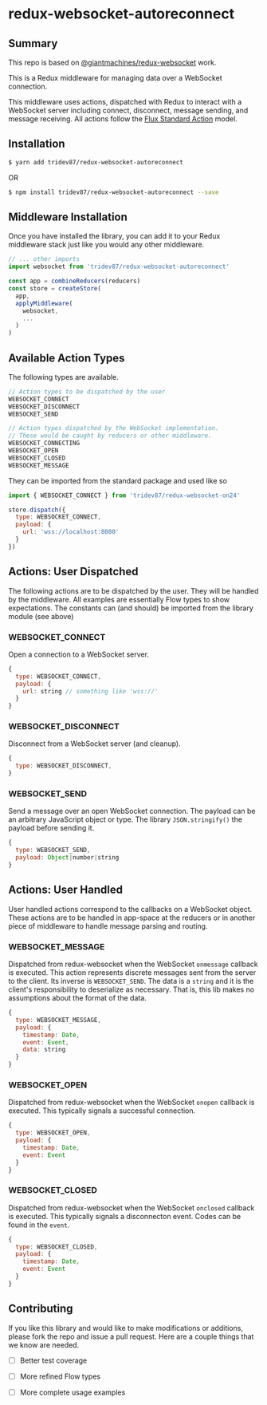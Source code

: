# redux-websocket-autoreconnect

## Summary

This repo is based on [@giantmachines/redux-websocket](https://github.com/giantmachines/redux-websocket) work.

This is a Redux middleware for managing data over a WebSocket connection.

This middleware uses actions, dispatched with Redux to interact with a WebSocket server including connect, disconnect, message sending, and message receiving. All actions follow the [Flux Standard Action](https://github.com/acdlite/flux-standard-action) model. 

## Installation

```bash
$ yarn add tridev87/redux-websocket-autoreconnect
```
OR

```bash
$ npm install tridev87/redux-websocket-autoreconnect --save
```

## Middleware Installation

Once you have installed the library, you can add it to your Redux middleware stack just like you would any other middleware.

```javascript
// ... other imports
import websocket from 'tridev87/redux-websocket-autoreconnect'

const app = combineReducers(reducers)
const store = createStore(
  app,
  applyMiddleware(
    websocket,
    ...
  )
)
```
## Available Action Types

The following types are available.

```javascript
// Action types to be dispatched by the user
WEBSOCKET_CONNECT
WEBSOCKET_DISCONNECT
WEBSOCKET_SEND

// Action types dispatched by the WebSocket implementation.
// These would be caught by reducers or other middleware.
WEBSOCKET_CONNECTING
WEBSOCKET_OPEN
WEBSOCKET_CLOSED
WEBSOCKET_MESSAGE
```

They can be imported from the standard package and used like so

```javascript
import { WEBSOCKET_CONNECT } from 'tridev87/redux-websocket-on24'

store.dispatch({
  type: WEBSOCKET_CONNECT,
  payload: {
    url: 'wss://localhost:8080'
  }
})
```

## Actions: User Dispatched

The following actions are to be dispatched by the user. They will be handled by the middleware. All examples are essentially Flow types to show expectations. The constants can (and should) be imported from the library module (see above)

### WEBSOCKET_CONNECT

Open a connection to a WebSocket server.

```javascript
{
  type: WEBSOCKET_CONNECT,
  payload: {
    url: string // something like 'wss://'
  }
}
```

### WEBSOCKET_DISCONNECT

Disconnect from a WebSocket server (and cleanup).

```javascript
{
  type: WEBSOCKET_DISCONNECT,
}
```

### WEBSOCKET_SEND

Send a message over an open WebSocket connection. The payload can be an arbitrary JavaScript object or type. The library `JSON.stringify()` the payload before sending it.

```javascript
{
  type: WEBSOCKET_SEND,
  payload: Object|number|string
}
```

## Actions: User Handled

User handled actions correspond to the callbacks on a WebSocket object. These actions are to be handled in app-space at the reducers or in another piece of middleware to handle message parsing and routing.

### WEBSOCKET_MESSAGE

Dispatched from redux-websocket when the WebSocket `onmessage` callback is executed. This action represents discrete messages sent from the server to the client. Its inverse is `WEBSOCKET_SEND`. The data is a `string` and it is the client's responsibility to deserialize as necessary. That is, this lib makes no assumptions about the format of the data.

```javascript
{
  type: WEBSOCKET_MESSAGE,
  payload: {
    timestamp: Date,
    event: Event,
    data: string
  }
}
```

### WEBSOCKET_OPEN

Dispatched from redux-websocket when the WebSocket `onopen` callback is executed. This typically signals a successful connection.

```javascript
{
  type: WEBSOCKET_OPEN,
  payload: {
    timestamp: Date,
    event: Event
  }
}
```

### WEBSOCKET_CLOSED

Dispatched from redux-websocket when the WebSocket `onclosed` callback is executed. This typically signals a disconnecton event. Codes can be found in the `event`.

```javascript
{
  type: WEBSOCKET_CLOSED,
  payload: {
    timestamp: Date,
    event: Event
  }
}
```

## Contributing

If you like this library and would like to make modifications or additions, please fork the repo and issue a pull request. Here are a couple things that we know are needed.

- [ ] Better test coverage
- [ ] More refined Flow types
- [ ] More complete usage examples

